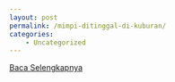 ```yaml
---
layout: post
permalink: /mimpi-ditinggal-di-kuburan/
categories:
    - Uncategorized
---
```


[Baca Selengkapnya](/10)